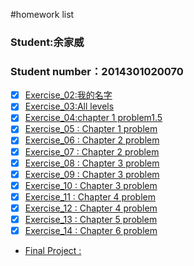#homework list
### Student:余家威 
### Student number：2014301020070
* [x] [Exercise_02:我的名字](https://github.com/jigga301/compuational_physics_N2014301020070/blob/master/exercise2%20my%20name.md)<br>
* [x] [Exercise_03:All levels]()<br>
* [x] [Exercise_04:chapter 1 problem1.5]()<br>
* [x] [Exercise_05 : Chapter 1 problem]()<br>
* [x] [Exercise_06 : Chapter 2 problem ]()<br>
* [x] [Exercise_07 : Chapter 2 problem ]()<br>
* [x] [Exercise_08 : Chapter 3 problem ]()<br>
* [x] [Exercise_09 : Chapter 3 problem ]()<br>
* [x] [Exercise_10 : Chapter 3 problem ]()<br>
* [x] [Exercise_11 : Chapter 4 problem ]()<br>
* [x] [Exercise_12 : Chapter 4 problem ]()<br>
* [x] [Exercise_13 : Chapter 5 problem ]()<br>
* [x] [Exercise_14 : Chapter 6 problem ]()<br>
* [Final Project : ]()<br>

